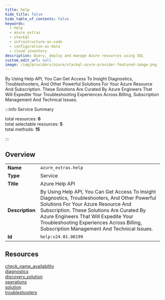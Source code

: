 ```yaml
---
title: help
hide_title: false
hide_table_of_contents: false
keywords:
  - help
  - azure_extras
  - stackql
  - infrastructure-as-code
  - configuration-as-data
  - cloud inventory
description: Query, deploy and manage Azure resources using SQL
custom_edit_url: null
image: /img/providers/azure/stackql-azure-provider-featured-image.png
---
```

By Using Help API, You Can Get Access To Insight Diagnostics, Troubleshooters, And Other Powerful Solutions For Your Azure Resource And Subscription. These Solutions Are Curated By Azure Engineers That Will Expedite Your Troubleshooting Experiences Across Billing, Subscription Management And Technical Issues.  
    
:::info Service Summary

<div class="row">
<div class="providerDocColumn">
<span>total resources:&nbsp;<b>6</b></span><br />
<span>total selectable resources:&nbsp;<b>5</b></span><br />
<span>total methods:&nbsp;<b>15</b></span><br />
</div>
</div>

:::

## Overview
<table><tbody>
<tr><td><b>Name</b></td><td><code>azure_extras.help</code></td></tr>
<tr><td><b>Type</b></td><td>Service</td></tr>
<tr><td><b>Title</b></td><td>Azure Help API</td></tr>
<tr><td><b>Description</b></td><td>By Using Help API, You Can Get Access To Insight Diagnostics, Troubleshooters, And Other Powerful Solutions For Your Azure Resource And Subscription. These Solutions Are Curated By Azure Engineers That Will Expedite Your Troubleshooting Experiences Across Billing, Subscription Management And Technical Issues.</td></tr>
<tr><td><b>Id</b></td><td><code>help:v24.01.00199</code></td></tr>
</tbody></table>

## Resources
<div class="row">
<div class="providerDocColumn">
<a href="/providers/azure_extras/help/check_name_availability/">check_name_availability</a><br />
<a href="/providers/azure_extras/help/diagnostics/">diagnostics</a><br />
<a href="/providers/azure_extras/help/discovery_solution/">discovery_solution</a><br />
</div>
<div class="providerDocColumn">
<a href="/providers/azure_extras/help/operations/">operations</a><br />
<a href="/providers/azure_extras/help/solution/">solution</a><br />
<a href="/providers/azure_extras/help/troubleshooters/">troubleshooters</a><br />
</div>
</div>
